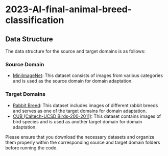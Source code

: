 # 2023-AI-final-animal-breed-classification

## Data Structure

The data structure for the source and target domains is as follows:

### Source Domain
- [MiniImageNet](https://drive.google.com/file/d/1uxpnJ3Pmmwl-6779qiVJ5JpWwOGl48xt/view?usp=sharing): This dataset consists of images from various categories and is used as the source domain for domain adaptation.

### Target Domains
- [Rabbit Breed](https://drive.google.com/file/d/1XBwGkHBAwnKVmjD4DxwBv4dgsufzMlx5/view?usp=sharing): This dataset includes images of different rabbit breeds and serves as one of the target domains for domain adaptation.
- [CUB (Caltech-UCSD Birds-200-2011)](https://data.caltech.edu/records/65de6-vp158/files/CUB_200_2011.tgz?download=1): This dataset contains images of bird species and is used as another target domain for domain adaptation.

Please ensure that you download the necessary datasets and organize them properly within the corresponding source and target domain folders before running the code.

